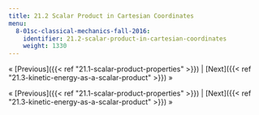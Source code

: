 ```yaml
---
title: 21.2 Scalar Product in Cartesian Coordinates
menu:
  8-01sc-classical-mechanics-fall-2016:
    identifier: 21.2-scalar-product-in-cartesian-coordinates
    weight: 1330
---
```

« [Previous]({{< ref "21.1-scalar-product-properties" >}}) | [Next]({{< ref "21.3-kinetic-energy-as-a-scalar-product" >}}) »

« [Previous]({{< ref "21.1-scalar-product-properties" >}}) | [Next]({{< ref "21.3-kinetic-energy-as-a-scalar-product" >}}) »